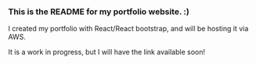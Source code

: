 <h3> This is the README for my portfolio website. :)</h3>
<p> I created my portfolio with React/React bootstrap, and will be hosting it via AWS.
<br>
 <p>It is a work in progress, but I will have the link available soon! </p>
